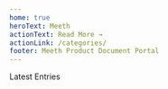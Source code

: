 ```yaml
---
home: true
heroText: Meeth
actionText: Read More →
actionLink: /categories/
footer: Meeth Product Document Portal
---
```

Latest Entries
<LatestPosts />
